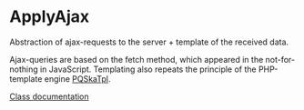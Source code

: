 <a name="ApplyAjax"> </a>

# ApplyAjax

Abstraction of ajax-requests to the server + template of the received data.

Ajax-queries are based on the fetch method, which appeared in the not-for-nothing in JavaScript. Templating also repeats the principle of the PHP-template engine [PQSkaTpl](https://github.com/avtomon/PQSkaTpl).

[Class documentation](docs_en)
